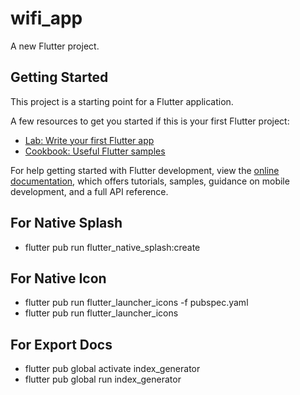 # wifi_app

A new Flutter project.

## Getting Started

This project is a starting point for a Flutter application.

A few resources to get you started if this is your first Flutter project:

- [Lab: Write your first Flutter app](https://docs.flutter.dev/get-started/codelab)
- [Cookbook: Useful Flutter samples](https://docs.flutter.dev/cookbook)

For help getting started with Flutter development, view the
[online documentation](https://docs.flutter.dev/), which offers tutorials,
samples, guidance on mobile development, and a full API reference.

## For Native Splash
- flutter pub run flutter_native_splash:create
## For Native Icon
- flutter pub run flutter_launcher_icons -f pubspec.yaml
- flutter pub run flutter_launcher_icons
## For Export Docs
- flutter pub global activate index_generator
- flutter pub global run index_generator